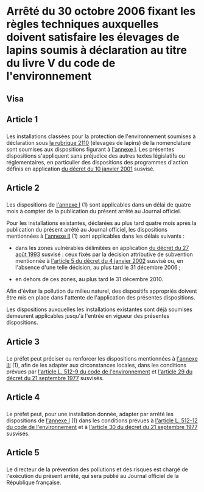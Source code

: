 # Arrêté du 30 octobre 2006 fixant les règles techniques auxquelles doivent satisfaire les élevages de lapins soumis à déclaration au titre du livre V du code de l'environnement

## Visa

## Article 1

### 



Les installations classées pour la protection de l'environnement soumises à déclaration sous [la rubrique 2110](https://aida.ineris.fr/consultation_document/10529) (élevages de lapins) de la nomenclature sont soumises aux dispositions figurant à [l'annexe I](#annexe-i). Les présentes dispositions s'appliquent sans préjudice des autres textes législatifs ou réglementaires, en particulier des dispositions des programmes d'action définis en application [du décret du 10 janvier 2001](https://aida.ineris.fr/consultation_document/2987) susvisé.

## Article 2

### 



Les dispositions de [l'annexe I](#annexe-i) (1) sont applicables dans un délai de quatre mois à compter de la publication du présent arrêté au Journal officiel.

Pour les installations existantes, déclarées au plus tard quatre mois après la publication du présent arrêté au Journal officiel, les dispositions mentionnées à [l'annexe II](#annexe-ii-:-dispositions-de-l'annexe-i-applicables-aux-exploitations-existantes-dans-les-déais-prévus-par-les-3ème-et-4ème-alinéas-de-l'article-2-du-présent-arrêté) (1) sont applicables dans les délais suivants :

- dans les zones vulnérables délimitées en application [du décret du 27 août 1993](https://aida.ineris.fr/consultation_document/3171) susvisé : ceux fixés par la décision attributive de subvention mentionnée à [l'article 5 du décret du 4 janvier 2002](https://aida.ineris.fr/consultation_document/2953#Article_5) susvisé ou, en l'absence d'une telle décision, au plus tard le 31 décembre 2006 ;

- en dehors de ces zones, au plus tard le 31 décembre 2010.

Afin d'éviter la pollution du milieu naturel, des dispositifs appropriés doivent être mis en place dans l'attente de l'application des présentes dispositions.

Les dispositions auxquelles les installations existantes sont déjà soumises demeurent applicables jusqu'à l'entrée en vigueur des présentes dispositions.

## Article 3

### 



Le préfet peut préciser ou renforcer les dispositions mentionnées à [l'annexe III](#annexe-iii-:-dispositions-de-l'annexe-i-pouvant-être-adaptées-au-contexte-local-en-application-de-l'article-3-du-présent-arrêté) (1), afin de les adapter aux circonstances locales, dans les conditions prévues par [l'article L. 512-9 du code de l'environnement](https://aida.ineris.fr/consultation_document/lmv1_5279#Article_L._512-9) et [l'article 29 du décret du 21 septembre 1977](https://aida.ineris.fr/consultation_document/3299#Article_29) susvisés.

## Article 4

### 



Le préfet peut, pour une installation donnée, adapter par arrêté les dispositions de [l'annexe I](#annexe-i) (1) dans les conditions prévues à [l'article L. 512-12 du code de l'environnement](https://aida.ineris.fr/consultation_document/lmv1_5279#Article_L._512-12) et à [l'article 30 du décret du 21 septembre 1977](https://aida.ineris.fr/consultation_document/3299#Article_30) susvisés.

## Article 5

### 



Le directeur de la prévention des pollutions et des risques est chargé de l'exécution du présent arrêté, qui sera publié au Journal officiel de la République française.